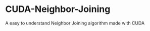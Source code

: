 CUDA-Neighbor-Joining
=====================

A easy to understand Neighbor Joining algorithm made with CUDA